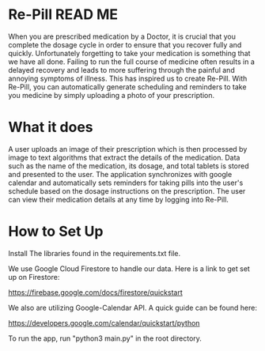 # Re-Pill READ ME

When you are prescribed medication by a Doctor, it is crucial that you complete the dosage cycle in order to ensure that you recover fully and quickly. Unfortunately forgetting to take your medication is something that we have all done. Failing to run the full course of medicine often results in a delayed recovery and leads to more suffering through the painful and annoying symptoms of illness. This has inspired us to create Re-Pill. With Re-Pill, you can automatically generate scheduling and reminders to take you medicine by simply uploading a photo of your prescription.

# What it does

A user uploads an image of their prescription which is then processed by image to text algorithms that extract the details of the medication. Data such as the name of the medication, its dosage, and total tablets is stored and presented to the user. The application synchronizes with google calendar and automatically sets reminders for taking pills into the user's schedule based on the dosage instructions on the prescription. The user can view their medication details at any time by logging into Re-Pill.

# How to Set Up

Install The libraries found in the requirements.txt file.

We use Google Cloud Firestore to handle our data. Here is a link to get set up on Firestore:

https://firebase.google.com/docs/firestore/quickstart

We also are utilizing Google-Calendar API. A quick guide can be found here:

https://developers.google.com/calendar/quickstart/python

To run the app, run "python3 main.py" in the root directory.
